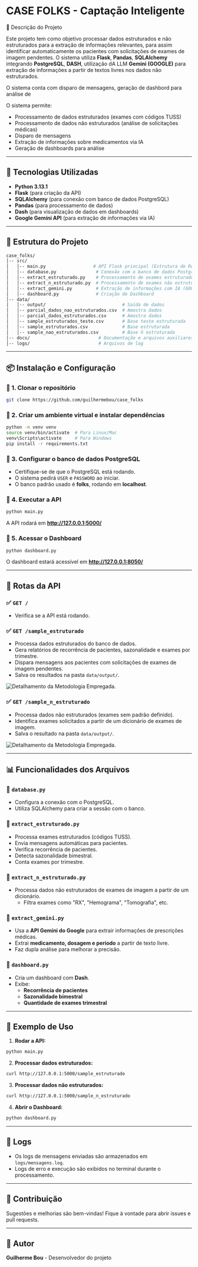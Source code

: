# CASE FOLKS - Captação Inteligente

📝 Descrição do Projeto

Este projeto tem como objetivo processar dados estruturados e não estruturados para a extração de informações relevantes, para assim identificar automaticamente os pacientes com solicitações de exames de imagem pendentes. 
O sistema utiliza **Flask**, **Pandas**, **SQLAlchemy** integrando **PostgreSQL**, **DASH**, utilização dA LLM **Gemini (GOOGLE)** para extração de informações a partir de textos livres nos dados não estruturados.

O sistema conta com disparo de mensagens, geração de dashbord para análise de 

O sistema permite:
- Processamento de dados estruturados (exames com códigos TUSS)
- Processamento de dados não estruturados (análise de solicitações médicas)
- Disparo de mensagens
- Extração de informações sobre medicamentos via IA
- Geração de dashboards para análise

---

## 🚀 Tecnologias Utilizadas

- **Python 3.13.1**
- **Flask** (para criação da API)
- **SQLAlchemy** (para conexão com banco de dados PostgreSQL)
- **Pandas** (para processamento de dados)
- **Dash** (para visualização de dados em dashboards)
- **Google Gemini API** (para extração de informações via IA)

---

## 📂 Estrutura do Projeto

```bash
case_folks/
│-- src/
│   │-- main.py                  # API Flask principal (Estrutura de Rodas)
│   │-- database.py               # Conexão com o banco de dados PostgreSQL
│   │-- extract_estruturado.py    # Processamento de exames estruturados
│   │-- extract_n_estruturado.py  # Processamento de exames não estruturados
│   │-- extract_gemini.py         # Extração de informações com IA (GOOGLE GEMINI)
│   │-- dashboard.py              # Criação de Dashboard
│-- data/
|   │-- output/                             # Saída de dados
│   │-- parcial_dados_nao_estruturados.csv  # Amostra dados
│   │-- parcial_dados_estruturados.csv      # Amostra dados
│   │-- sample_estruturados_teste.csv       # Base teste estruturada 
│   │-- sample_estruturados.csv             # Base estruturada
│   │-- sample_nao_estruturados.csv         # Base ñ estruturada
│-- docs/                          # Documentação e arquivos auxiliares
│-- logs/                          # Arquivos de log
```

---

## 📦 Instalação e Configuração

### 🔹 1. Clonar o repositório
```bash
git clone https://github.com/guilhermebou/case_folks
```

### 🔹 2. Criar um ambiente virtual e instalar dependências
```bash
python -m venv venv
source venv/bin/activate  # Para Linux/Mac
venv\Scripts\activate     # Para Windows
pip install -r requirements.txt
```

### 🔹 3. Configurar o banco de dados PostgreSQL
- Certifique-se de que o PostgreSQL está rodando.
- O sistema pedirá `USER` e `PASSWORD` ao iniciar.
- O banco padrão usado é **folks**, rodando em **localhost**.

### 🔹 4. Executar a API
```bash
python main.py
```
A API rodará em **http://127.0.0.1:5000/**

### 🔹 5. Acessar o Dashboard
```bash
python dashboard.py
```
O dashboard estará acessível em **http://127.0.0.1:8050/**

---

## 🔗 Rotas da API

### ✅ **`GET /`**
- Verifica se a API está rodando.

### ✅ **`GET /sample_estruturado`**
- Processa dados estruturados do banco de dados.
- Gera relatórios de recorrência de pacientes, sazonalidade e exames por trimestre.
- Dispara mensagens aos pacientes com solicitações de exames de imagem pendentes.
- Salva os resultados na pasta `data/output/`.

![Detalhamento da Metodologia Empregada.](docs/midia/case1.png)
  

### ✅ **`GET /sample_n_estruturado`**
- Processa dados não estruturados (exames sem padrão definido).
- Identifica exames solicitados a partir de um dicionário de exames de imagem.
- Salva o resultado na pasta `data/output/`.

![Detalhamento da Metodologia Empregada.](docs/midia/case2.png)

---

## 📊 Funcionalidades dos Arquivos

### 🔹 **`database.py`**
- Configura a conexão com o PostgreSQL.
- Utiliza SQLAlchemy para criar a sessão com o banco.

### 🔹 **`extract_estruturado.py`**
- Processa exames estruturados (códigos TUSS).
- Envia mensagens automáticas para pacientes.
- Verifica recorrência de pacientes.
- Detecta sazonalidade bimestral.
- Conta exames por trimestre.

### 🔹 **`extract_n_estruturado.py`**
- Processa dados não estruturados de exames de imagem a partir de um dicionário.
  - Filtra exames como "RX", "Hemograma", "Tomografia", etc.

### 🔹 **`extract_gemini.py`**
- Usa a **API Gemini do Google** para extrair informações de prescrições médicas.
- Extrai **medicamento, dosagem e período** a partir de texto livre.
- Faz dupla análise para melhorar a precisão.

### 🔹 **`dashboard.py`**
- Cria um dashboard com **Dash**.
- Exibe:
  - **Recorrência de pacientes**
  - **Sazonalidade bimestral**
  - **Quantidade de exames trimestral**

---

## 📌 Exemplo de Uso
1. **Rodar a API:**
```bash
python main.py
```
2. **Processar dados estruturados:**
```bash
curl http://127.0.0.1:5000/sample_estruturado
```
3. **Processar dados não estruturados:**
```bash
curl http://127.0.0.1:5000/sample_n_estruturado
```
4. **Abrir o Dashboard:**
```bash
python dashboard.py
```

---

## 📜 Logs
- Os logs de mensagens enviadas são armazenados em `logs/mensagens.log`.
- Logs de erro e execução são exibidos no terminal durante o processamento.

---

## 📌 Contribuição
Sugestões e melhorias são bem-vindas! Fique à vontade para abrir issues e pull requests.

---

## 📝 Autor
**Guilherme Bou** - Desenvolvedor do projeto

